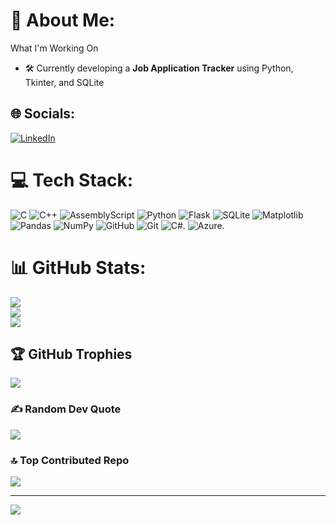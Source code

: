 # 💫 About Me:
What I'm Working On
- 🛠 Currently developing a **Job Application Tracker** using Python, Tkinter, and SQLite


## 🌐 Socials:
[![LinkedIn](https://img.shields.io/badge/LinkedIn-%230077B5.svg?logo=linkedin&logoColor=white)](https://linkedin.com/in/gal-melman) 

# 💻 Tech Stack:
![C](https://img.shields.io/badge/c-%2300599C.svg?style=for-the-badge&logo=c&logoColor=white) ![C++](https://img.shields.io/badge/c++-%2300599C.svg?style=for-the-badge&logo=c%2B%2B&logoColor=white) ![AssemblyScript](https://img.shields.io/badge/assembly%20script-%23000000.svg?style=for-the-badge&logo=assemblyscript&logoColor=white) ![Python](https://img.shields.io/badge/python-3670A0?style=for-the-badge&logo=python&logoColor=ffdd54) ![Flask](https://img.shields.io/badge/flask-%23000.svg?style=for-the-badge&logo=flask&logoColor=white) ![SQLite](https://img.shields.io/badge/sqlite-%2307405e.svg?style=for-the-badge&logo=sqlite&logoColor=white) ![Matplotlib](https://img.shields.io/badge/Matplotlib-%23ffffff.svg?style=for-the-badge&logo=Matplotlib&logoColor=black) ![Pandas](https://img.shields.io/badge/pandas-%23150458.svg?style=for-the-badge&logo=pandas&logoColor=white) ![NumPy](https://img.shields.io/badge/numpy-%23013243.svg?style=for-the-badge&logo=numpy&logoColor=white) ![GitHub](https://img.shields.io/badge/github-%23121011.svg?style=for-the-badge&logo=github&logoColor=white) ![Git](https://img.shields.io/badge/git-%23F05033.svg?style=for-the-badge&logo=git&logoColor=white) ![C#](https://img.shields.io/badge/c%23-%23239120.svg?style=for-the-badge&logo=csharp&logoColor=white). ![Azure](https://img.shields.io/badge/azure-%230072C6.svg?style=for-the-badge&logo=microsoftazure&logoColor=white).
# 📊 GitHub Stats:
![](https://github-readme-stats.vercel.app/api?username=Galmelman&theme=dark&hide_border=false&include_all_commits=false&count_private=false)<br/>
![](https://github-readme-streak-stats.herokuapp.com/?user=Galmelman&theme=dark&hide_border=false)<br/>
![](https://github-readme-stats.vercel.app/api/top-langs/?username=Galmelman&theme=dark&hide_border=false&include_all_commits=false&count_private=false&layout=compact)

## 🏆 GitHub Trophies
![](https://github-profile-trophy.vercel.app/?username=Galmelman&theme=shadow_blue&no-frame=false&no-bg=true&margin-w=4)

### ✍️ Random Dev Quote
![](https://quotes-github-readme.vercel.app/api?type=horizontal&theme=radical)

### 🔝 Top Contributed Repo
![](https://github-contributor-stats.vercel.app/api?username=Galmelman&limit=5&theme=dark&combine_all_yearly_contributions=true)

---
[![](https://visitcount.itsvg.in/api?id=Galmelman&icon=0&color=0)](https://visitcount.itsvg.in)

<!-- Proudly created with GPRM ( https://gprm.itsvg.in ) -->
